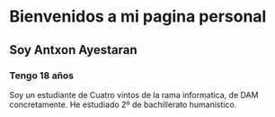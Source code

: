 #  Bienvenidos a mi pagina personal  #

  ## Soy Antxon Ayestaran ##
  
  ### Tengo 18 años ###
  
Soy un estudiante de Cuatro vintos de la rama informatica, de DAM concretamente.
He estudiado 2º de bachillerato humanistico.

